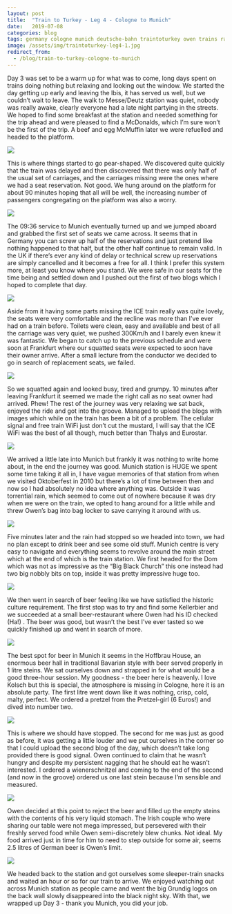 ```yaml
---
layout: post
title:  "Train to Turkey - Leg 4 - Cologne to Munich"
date:   2019-07-08
categories: blog
tags: germany cologne munich deutsche-bahn traintoturkey owen trains rail travel inter-rail
image: /assets/img/traintoturkey-leg4-1.jpg
redirect_from:
  - /blog/train-to-turkey-cologne-to-munich
---
```


Day 3 was set to be a warm up for what was to come, long days spent on trains doing nothing but relaxing and looking out the window. We started the day getting up early and leaving the Ibis, it has served us well, but we couldn’t wait to leave. The walk to Messe/Deutz station was quiet, nobody was really awake, clearly everyone had a late night partying in the streets. We hoped to find some breakfast at the station and needed something for the trip ahead and were pleased to find a McDonalds, which I’m sure won’t be the first of the trip. A beef and egg McMuffin later we were refuelled and headed to the platform.

![][traintoturkey-leg4-2]

This is where things started to go pear-shaped. We discovered quite quickly that the train was delayed and then discovered that there was only half of the usual set of carriages, and the carriages missing were the ones where we had a seat reservation. Not good. We hung around on the platform for about 90 minutes hoping that all will be well, the increasing number of passengers congregating on the platform was also a worry.

![][traintoturkey-leg4-3]

The 09:36 service to Munich eventually turned up and we jumped aboard and grabbed the first set of seats we came across. It seems that in Germany you can screw up half of the reservations and just pretend like nothing happened to that half, but the other half continue to remain valid. In the UK if there’s ever any kind of delay or technical screw up reservations are simply cancelled and it becomes a free for all. I think I prefer this system more, at least you know where you stand. We were safe in our seats for the time being and settled down and I pushed out the first of two blogs which I hoped to complete that day.

![][traintoturkey-leg4-4]

Aside from it having some parts missing the ICE train really was quite lovely, the seats were very comfortable and the recline was more than I’ve ever had on a train before. Toilets were clean, easy and available and best of all the carriage was very quiet, we pushed 300Km/h and I barely even knew it was fantastic. We began to catch up to the previous schedule and were soon at Frankfurt where our squatted seats were expected to soon have their owner arrive. After a small lecture from the conductor we decided to go in search of replacement seats, we failed.

![][traintoturkey-leg4-5]

So we squatted again and looked busy, tired and grumpy. 10 minutes after leaving Frankfurt it seemed we made the right call as no seat owner had arrived. Phew! The rest of the journey was very relaxing we sat back, enjoyed the ride and got into the groove. Managed to upload the blogs with images which while on the train has been a bit of a problem. The cellular signal and free train WiFi just don’t cut the mustard, I will say that the ICE WiFi was the best of all though, much better than Thalys and Eurostar.

![][traintoturkey-leg4-6]

We arrived a little late into Munich but frankly it was nothing to write home about, in the end the journey was good. Munich station is HUGE we spent some time taking it all in, I have vague memories of that station from when we visited Oktoberfest in 2010 but there’s a lot of time between then and now so I had absolutely no idea where anything was. Outside it was torrential rain, which seemed to come out of nowhere because it was dry when we were on the train, we opted to hang around for a little while and threw Owen’s bag into bag locker to save carrying it around with us.

![][traintoturkey-leg4-7]

Five minutes later and the rain had stopped so we headed into town, we had no plan except to drink beer and see some old stuff. Munich centre is very easy to navigate and everything seems to revolve around the main street which at the end of which is the train station. We first headed for the Dom which was not as impressive as the “Big Black Church” this one instead had two big nobbly bits on top, inside it was pretty impressive huge too.

![][traintoturkey-leg4-8]

We then went in search of beer feeling like we have satisfied the historic culture requirement. The first stop was to try and find some Kellerbier and we succeeded at a small beer-restaurant where Owen had his ID checked (Ha!) . The beer was good, but wasn’t the best I’ve ever tasted so we quickly finished up and went in search of more.

![][traintoturkey-leg4-9]

The best spot for beer in Munich it seems in the Hoffbrau House, an enormous beer hall in traditional Bavarian style with beer served properly in 1 litre steins. We sat ourselves down and strapped in for what would be a good three-hour session. My goodness - the beer here is heavenly. I love Kolsch but this is special, the atmosphere is missing in Cologne, here it is an absolute party. The first litre went down like it was nothing, crisp, cold, malty, perfect. We ordered a pretzel from the Pretzel-girl (6 Euros!) and dived into number two.

![][traintoturkey-leg4-10]

This is where we should have stopped. The second for me was just as good as before, it was getting a little louder and we put ourselves in the corner so that I could upload the second blog of the day, which doesn’t take long provided there is good signal. Owen continued to claim that he wasn’t hungry and despite my persistent nagging that he should eat he wasn’t interested. I ordered a wienerschnitzel and coming to the end of the second (and now in the groove) ordered us one last stein because I’m sensible and measured.

![][traintoturkey-leg4-11]

Owen decided at this point to reject the beer and filled up the empty steins with the contents of his very liquid stomach. The Irish couple who were sharing our table were not mega impressed, but persevered with their freshly served food while Owen semi-discretely blew chunks. Not ideal. My food arrived just in time for him to need to step outside for some air, seems 2.5 litres of German beer is Owen’s limit.

![][traintoturkey-leg4-12]

We headed back to the station and got ourselves some sleeper-train snacks and waited an hour or so for our train to arrive. We enjoyed watching out across Munich station as people came and went the big Grundig logos on the back wall slowly disappeared into the black night sky. With that, we wrapped up Day 3 - thank you Munich, you did your job.

[traintoturkey-leg4-1]: /assets/img/traintoturkey-leg4-1.jpg
[traintoturkey-leg4-2]: /assets/img/traintoturkey-leg4-2.jpg
[traintoturkey-leg4-3]: /assets/img/traintoturkey-leg4-3.jpg
[traintoturkey-leg4-4]: /assets/img/traintoturkey-leg4-4.jpg
[traintoturkey-leg4-5]: /assets/img/traintoturkey-leg4-5.jpg
[traintoturkey-leg4-6]: /assets/img/traintoturkey-leg4-6.jpg
[traintoturkey-leg4-7]: /assets/img/traintoturkey-leg4-7.jpg
[traintoturkey-leg4-8]: /assets/img/traintoturkey-leg4-8.jpg
[traintoturkey-leg4-9]: /assets/img/traintoturkey-leg4-9.jpg
[traintoturkey-leg4-10]: /assets/img/traintoturkey-leg4-10.jpg
[traintoturkey-leg4-11]: /assets/img/traintoturkey-leg4-11.jpg
[traintoturkey-leg4-12]: /assets/img/traintoturkey-leg4-12.jpg
